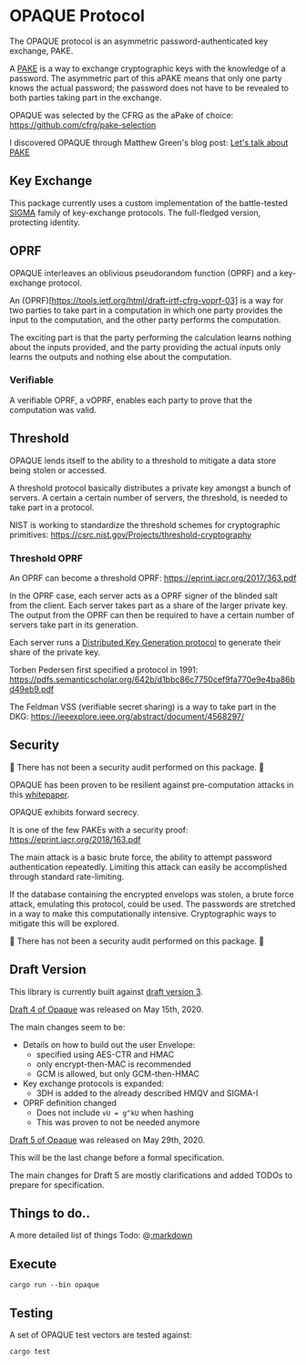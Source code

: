 # OPAQUE Protocol
The OPAQUE protocol is an asymmetric password-authenticated key exchange, PAKE.

A [PAKE](https://en.wikipedia.org/wiki/Password-authenticated_key_agreement)
is a way to exchange cryptographic keys with the knowledge of a password.
The asymmetric part of this aPAKE means that only one party knows the actual
password; the password does not have to be revealed to both parties taking
part in the exchange.

OPAQUE was selected by the CFRG as the aPake of choice:
https://github.com/cfrg/pake-selection

I discovered OPAQUE through Matthew Green's blog post:
[Let's talk about PAKE](https://blog.cryptographyengineering.com/2018/10/19/lets-talk-about-pake/)

## Key Exchange

This package currently uses a custom implementation of the battle-tested
[SIGMA](https://webee.technion.ac.il/~hugo/sigma-pdf.pdf) family of key-exchange
protocols. The full-fledged version, protecting identity.

## OPRF

OPAQUE interleaves an oblivious pseudorandom function (OPRF) and a key-exchange
protocol.

An (OPRF)[https://tools.ietf.org/html/draft-irtf-cfrg-voprf-03] is a way for
two parties to take part in a computation in which one party provides the input
to the computation, and the other party performs the computation.

The exciting part is that the party performing the calculation learns nothing
about the inputs provided, and the party providing the actual inputs
only learns the outputs and nothing else about the computation.


### Verifiable

A verifiable OPRF, a vOPRF, enables each party to prove that the computation
was valid.

## Threshold

OPAQUE lends itself to the ability to a threshold to mitigate a data store being
stolen or accessed.

A threshold protocol basically distributes a private key amongst a bunch of servers.
A certain a certain number of servers, the threshold, is needed to take part in a protocol.

NIST is working to standardize the threshold schemes for cryptographic primitives:
https://csrc.nist.gov/Projects/threshold-cryptography

### Threshold OPRF

An OPRF can become a threshold OPRF:
https://eprint.iacr.org/2017/363.pdf

In the OPRF case, each server acts as a OPRF signer of the blinded salt from the client.
Each server takes part as a share of the larger private key. The output from the OPRF
can then be required to have a certain number of servers take part in its generation.

Each server runs a [Distributed Key Generation protocol](https://en.wikipedia.org/wiki/Distributed_key_generation)
to generate their share of the private key.

Torben Pedersen first specified a protocol in 1991:
https://pdfs.semanticscholar.org/642b/d1bbc86c7750cef9fa770e9e4ba86bd49eb9.pdf

The Feldman VSS (verifiable secret sharing) is a way to take part in the DKG:
https://ieeexplore.ieee.org/abstract/document/4568297/

## Security

🎸 There has not been a security audit performed on this package. 🎸

OPAQUE has been proven to be resilient against pre-computation attacks
in this [whitepaper](https://eprint.iacr.org/2018/163.pdf).

OPAQUE exhibits forward secrecy.

It is one of the few PAKEs with a security proof:
https://eprint.iacr.org/2018/163.pdf

The main attack is a basic brute force, the ability to attempt password
authentication repeatedly. Limiting this attack can easily be accomplished
through standard rate-limiting.

If the database containing the encrypted envelops was stolen, a brute
force attack, emulating this protocol, could be used. The passwords
are stretched in a way to make this computationally intensive. Cryptographic
ways to mitigate this will be explored.

🎸 There has not been a security audit performed on this package. 🎸

## Draft Version

This library is currently built against [draft version 3](https://tools.ietf.org/html/draft-krawczyk-cfrg-opaque-03).

[Draft 4 of Opaque](https://tools.ietf.org/html/draft-krawczyk-cfrg-opaque-04) was
released on May 15th, 2020.

The main changes seem to be:
  * Details on how to build out the user Envelope:
      * specified using AES-CTR and HMAC
      * only encrypt-then-MAC is recommended
      * GCM is allowed, but only GCM-then-HMAC
  * Key exchange protocols is expanded:
      * 3DH is added to the already described HMQV and SIGMA-I
  * OPRF definition changed
      * Does not include `vU = g^kU` when hashing
      * This was proven to not be needed anymore

[Draft 5 of Opaque](https://www.ietf.org/id/draft-krawczyk-cfrg-opaque-05.txt) was
released on May 29th, 2020.

This will be the last change before a formal specification.

The main changes for Draft 5 are mostly clarifications and added TODOs to prepare
for specification.

## Things to do..

A more detailed list of things Todo:
@[:markdown](ToDo.md)

## Execute

    cargo run --bin opaque

## Testing

A set of OPAQUE test vectors are tested against:

    cargo test



